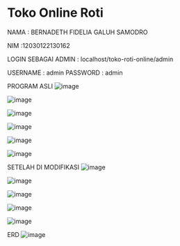 # Toko Online Roti

NAMA  : BERNADETH FIDELIA GALUH SAMODRO

NIM   :12030122130162

LOGIN SEBAGAI ADMIN : localhost/toko-roti-online/admin

USERNAME  : admin
PASSWORD  : admin

PROGRAM ASLI
![image](https://github.com/bernadethfidelia/pengkodeandanpemrogrmanUTS/assets/167250920/f630edf5-bd44-40c8-b94f-9d00eceae78b)

![image](https://github.com/bernadethfidelia/pengkodeandanpemrogrmanUTS/assets/167250920/cc3bd9ec-fb57-4f2e-a904-63efe1cca770)

![image](https://github.com/bernadethfidelia/pengkodeandanpemrogrmanUTS/assets/167250920/222c3ac8-e3d1-47d6-84ee-d5ca7f4a987e)

![image](https://github.com/bernadethfidelia/pengkodeandanpemrogrmanUTS/assets/167250920/d20d1e16-8979-477d-b4bc-5d720fc7f884)

![image](https://github.com/bernadethfidelia/pengkodeandanpemrogrmanUTS/assets/167250920/95f5e30c-bee1-487c-906f-b0c3dedc741f)

![image](https://github.com/bernadethfidelia/pengkodeandanpemrogrmanUTS/assets/167250920/ce335cfe-8f67-45d9-9448-9f63f3a7b63f)


SETELAH DI MODIFIKASI
![image](https://github.com/bernadethfidelia/pengkodeandanpemrogrmanUTS/assets/167250920/8980a085-31df-424f-bb5c-bf41365699c4)

![image](https://github.com/bernadethfidelia/pengkodeandanpemrogrmanUTS/assets/167250920/59d9e9b5-3640-49fa-95bc-e16135ea2f90)

![image](https://github.com/bernadethfidelia/pengkodeandanpemrogrmanUTS/assets/167250920/45f6cb1f-ead9-4a00-a563-78e8b384fc4b)

![image](https://github.com/bernadethfidelia/pengkodeandanpemrogrmanUTS/assets/167250920/8c1526a4-a32d-41e1-9f50-d2747e98f343)

![image](https://github.com/bernadethfidelia/pengkodeandanpemrogrmanUTS/assets/167250920/ddb3136e-cead-4f31-87f6-779e54e1c894)

ERD
![image](https://github.com/bernadethfidelia/pengkodeandanpemrogrmanUTS/assets/167250920/8f0e1290-01eb-4d72-b552-e7705f7709a3)
